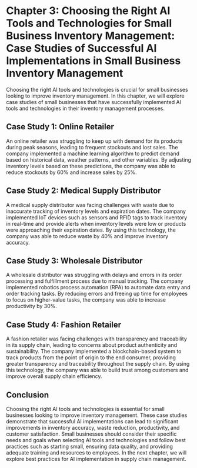 Chapter 3: Choosing the Right AI Tools and Technologies for Small Business Inventory Management: Case Studies of Successful AI Implementations in Small Business Inventory Management
=====================================================================================================================================================================================

Choosing the right AI tools and technologies is crucial for small businesses looking to improve inventory management. In this chapter, we will explore case studies of small businesses that have successfully implemented AI tools and technologies in their inventory management processes.

Case Study 1: Online Retailer
-----------------------------

An online retailer was struggling to keep up with demand for its products during peak seasons, leading to frequent stockouts and lost sales. The company implemented a machine learning algorithm to predict demand based on historical data, weather patterns, and other variables. By adjusting inventory levels based on these predictions, the company was able to reduce stockouts by 60% and increase sales by 25%.

Case Study 2: Medical Supply Distributor
----------------------------------------

A medical supply distributor was facing challenges with waste due to inaccurate tracking of inventory levels and expiration dates. The company implemented IoT devices such as sensors and RFID tags to track inventory in real-time and provide alerts when inventory levels were low or products were approaching their expiration dates. By using this technology, the company was able to reduce waste by 40% and improve inventory accuracy.

Case Study 3: Wholesale Distributor
-----------------------------------

A wholesale distributor was struggling with delays and errors in its order processing and fulfillment process due to manual tracking. The company implemented robotics process automation (RPA) to automate data entry and order tracking tasks. By reducing errors and freeing up time for employees to focus on higher-value tasks, the company was able to increase productivity by 30%.

Case Study 4: Fashion Retailer
------------------------------

A fashion retailer was facing challenges with transparency and traceability in its supply chain, leading to concerns about product authenticity and sustainability. The company implemented a blockchain-based system to track products from the point of origin to the end consumer, providing greater transparency and traceability throughout the supply chain. By using this technology, the company was able to build trust among customers and improve overall supply chain efficiency.

Conclusion
----------

Choosing the right AI tools and technologies is essential for small businesses looking to improve inventory management. These case studies demonstrate that successful AI implementations can lead to significant improvements in inventory accuracy, waste reduction, productivity, and customer satisfaction. Small businesses should consider their specific needs and goals when selecting AI tools and technologies and follow best practices such as starting small, ensuring data quality, and providing adequate training and resources to employees. In the next chapter, we will explore best practices for AI implementation in supply chain management.
